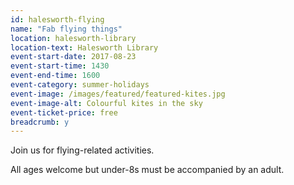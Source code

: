 ```yaml
---
id: halesworth-flying
name: "Fab flying things"
location: halesworth-library
location-text: Halesworth Library
event-start-date: 2017-08-23
event-start-time: 1430
event-end-time: 1600
event-category: summer-holidays
event-image: /images/featured/featured-kites.jpg
event-image-alt: Colourful kites in the sky
event-ticket-price: free
breadcrumb: y
---
```


Join us for flying-related activities.

All ages welcome but under-8s must be accompanied by an adult.

